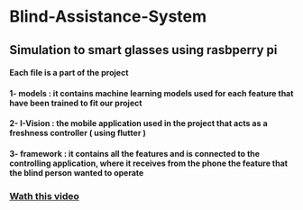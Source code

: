 # Blind-Assistance-System
Simulation to smart glasses using rasbperry pi 
-------------------------------------------------------
#### Each file is a part of the project
#### 1- models : it contains machine learning models used for each feature that have been trained to fit our project
#### 2- I-Vision : the mobile application used in the project that acts as a freshness controller ( using flutter )
#### 3- framework : it contains all the features and is connected to the controlling application, where it receives from the phone the feature that the blind person wanted to operate

### [Wath this video](https://drive.google.com/file/d/1S8dn14jmaFCM69SQZvRCMISUKWJjwi0_/view)

